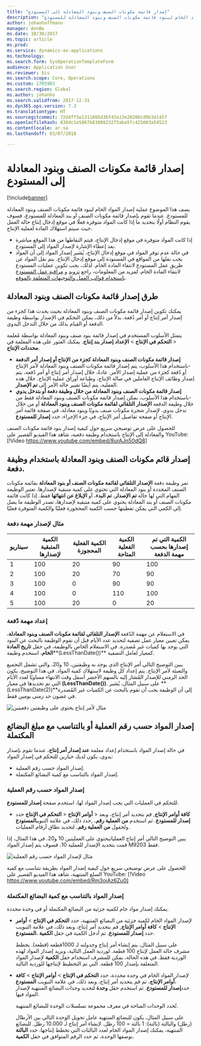 ```yaml
---
title: "إصدار قائمة مكونات الصنف وبنود المعادلة إلى المستودع"
description: "يصف هذا الموضوع عملية إصدار المواد الخام لبنود قائمة مكونات الصنف وبنود المعادلة للمستودع."
author: johanhoffmann
manager: AnnBe
ms.date: 10/30/2017
ms.topic: article
ms.prod: 
ms.service: dynamics-ax-applications
ms.technology: 
ms.search.form: SysOperationTemplateForm
audience: Application User
ms.reviewer: bis
ms.search.scope: Core, Operations
ms.custom: 1705903
ms.search.region: Global
ms.author: johanho
ms.search.validfrom: 2017-12-31
ms.dyn365.ops.version: 7.3
ms.translationtype: HT
ms.sourcegitcommit: 72d4ff5e1311005d3bf43a13e28208cd9b3d1457
ms.openlocfilehash: 838dc1e5867b8380823275aba5fc425003a54523
ms.contentlocale: ar-sa
ms.lasthandoff: 03/07/2018

---
```


# <a name="release-bom-and-formula-lines-to-the-warehouse"></a>إصدار قائمة مكونات الصنف وبنود المعادلة إلى المستودع

[!include[banner](../includes/banner.md)]

يصف هذا الموضوع عملية إصدار المواد الخام لبنود قائمة مكونات الصنف وبنود المعادلة للمستودع. عندما تقوم بإصدار قائمة مكونات الصنف أو بند المعادلة للمستودع، فسوف يقوم النظام أولًا بتحديد ما إذا كانت المواد متوفرة فعلًا في موقع إدخال إنتاج حالة العمل حيث سيتم استهلاك المادة لعملية الإنتاج.

- إذا كانت المواد متوفرة في موقع إدخال الإنتاج، فيتم التقاطها من هذا الموقع مباشرة بعد إعطاء الإشارة لإصدار المواد إلى المستودع.
- في حالة عدم توفر المواد في موقع إدخال الإنتاج، يُشير إصدار المواد إلى أن المواد يجب نقلها من المواقع في المستودة إلى موقع إدخال الإنتاج. يتم نقل المواد عن طريق عمل المستودع لانتقاء المادة الخام. لذلك، يجب تكوين عمليات المستودع لانتقاء المادة الخام. لمزيد من المعلومات، راجع [تزويد](../warehousing/replenishment.md) و [مراقبة عمل المستودع باستخدام قوالب العمل والتوجيهات المتعلقة بالموقع](../warehousing/control-warehouse-location-directives.md).

## <a name="methods-for-releasing-bom-and-formula-lines"></a>طرق إصدار قائمة مكونات الصنف وبنود المعادلة

يمكنك تكوين إصدار قائمة مكونات الصنف وبنود المعادلة بحيث يحدث هذا كجزء من إصدار أمر إنتاج أو أمر دُفعة. بدلاً من ذلك، يمكن التحكم في الإصدار بواسطة وظيفة الدفعة أو القيام بذلك من خلال التدخل اليدوي.

يتمثل الأسلوب المستخدم في إصدار قائمة بنود صنف وبنود المعادلة بواسطة مُعلمة **إصدار بند إنتاج**. يمكنك العثور على هذه المعلمة في **‎التحكم في الإنتاج** \> **الإعداد‏‎** \> **محددات الإنتاج**.

- **إصدار قائمة مكونات الصنف وبنود المعادلة كجزء من الإنتاج أو إصدار أمر الدفعة** -باستخدام هذا الأسلوب، يتم إصدار قائمة مكونات الصنف وبنود المعادلة لأمر الإنتاج أو دّفعة كجزء من عملية إصدار الأمر. عادةً، خلال إصدار أمر إنتاج أو أمر دّفعة، يتم إصدار وظائف الإنتاج العاملين في صالة الإنتاج، وطباعة أوراق عملية الإنتاج. خلال هذه العملية، يتم أيضًا تغيير حالة الأمر إلى **تم الإصدار**.
- **إصدار قائمة مكونات الصنف وبنود المعادلة من خلال وظيفة دفعة أو بتدخل يدوي** -باستخدام هذا الأسلوب، يمكن إصدار قائمة مكونات الصنف وبنود المعادلة فقط من خلال وظيفة الدفعة **الإصدار التلقائي لقائمة مكونات الصنف وبنود المعادلة** أو من خلال تدخل يدوي. لإصدار شجرة مكونات صنف يدويًا وبنود معادلة، في صفحة قائمة أمر الإنتاج أو صفحة تفاصيل أمر الإنتاج، في جزء الإجراء، حدد **إصدار للمستودع**.

للحصول على عرض توضيحي سريع حول كيفية إصدار بنود قائمة مكونات الصنف والمعادلة إلى الإنتاج باستخدام وظيفة دفعية، شاهد هذا الفيديو القصير على YouTube:
[!Video https://www.youtube.com/embed/8urAJn50dQ8]

## <a name="releasing-the-bom-and-formula-lines-by-using-a-batch-job"></a>إصدار قائم مكونات الصنف وبنود المعادلة باستخدام وظيفة دفعة.

تمر وظيفة دفعة **الإصدار التلقائي لقائمة مكونات الصنف أو بنود المعادلة** بقائمة مكونات الصنف المحددة أو بنود المعادلة التي تحتوي على كمية متبقية لإصدارها. تعتبر الوظيفة المهام التي لها حالة **تم الإصدار**، **تم البدء**، أو **الإبلاغ عن انتهائها** فقط. إذا كانت قائمة مكونات الصنف أو بند المعادلة يحتوي على كمية متبقية لإصدارها، تصدر الوظيفة ما يصل إلي الكمي التي يمكن تغطيتها حسب الكمية المحجوزة فعليًا والكمية المتوفرة فعليًا.

### <a name="example-of-a-batch-job-release"></a>مثال لإصدار مهمة دفعة

| سيناريو | الكمية المتبقية لإصدارها | الكمية الفعلية المحجوزة | الكمية الفعلية المتاحة | الكمية التي تم إصدارها بحسب مهمة الدفعة |
|----------|-------------------------------|------------------------------|-------------------------------|------------------------------------|
| 1        | 100                           | 20                           | 90                            | 100                                |
| 2        | 100                           | 20                           | 70                            | 90                                 |
| 3        | 100                           | 0                            | 90                            | 90                                 |
| 4        | 100                           | 0                            | 110                           | 100                                |
| 5        | 100                           | 20                           | 0                             | 20                                 |

### <a name="batch-job-setup"></a>إعداد مهمة دّفعة

في الاستعلام عن مهمة الدّفعة **الإصدار التلقائي لقائمة مكونات الصنف وبنود المعادلة**، يمكن تعيين معيار عمل تصفية لتحديد عدد الأيام قبل أن تقوم الوظيفة بالبحث عن البنود التي يوجد بها كميات غير مُصدرة. في الاستعلام الخاص بالوظيفة، في حقل **تاريخ المادة الخام**، استخدم  وظيفة**(LessThanDate())** كمعيار لعامل التصفية.

يبين التوضيح التالي أمر الإنتاج الذي يوجد به وظيفتين، 10 و20، والتي تشمل التجميع والتعبئة لأمر الإنتاج. يتم إعداد كل وظيفة لاستهلاك كمية المواد. في هذا التوضيح، يكون الحد الزمني للإصدار المُشار إليه بالسهم الأخضر أسفل وقت الانتهاء مساويًا لعدد الأيام التي تم تحديدها في معيار **(LessThanDate())**. على سبيل المثال، يُشير **(LessThanDate(2))**إلى أن الوظيفة يجب أن تقوم بالبحث عن الكميات غير المُصدرة في غضون حد زمني يومين فقط.

![مثال لأمر إنتاج يحتوي على وظيفتين دفعيتين](media/bach-job-setup.PNG)

## <a name="releasing-material-per-operation-number-or-in-proportion-to-the-amount-of-finished-goods"></a>إصدار المواد حسب رقم العملية أو بالتناسب مع مبلغ البضائع المكتملة

في حالة إصدار المواد باستخدام إعداد معلمة **عند إصدار أمر إنتاج**، عندما تقوم بإصدار يدوي، يكون لديك خيارين للتحكم في إصدار المواد:

- إصدار المواد حسب رقم العملية.
- إصدار المواد بالتناسب مع كمية البضائع المكتملة.

### <a name="release-material-per-operation-number"></a>إصدار المواد حسب رقم العملية

للتحكم في العمليات التي يجب إصدار المواد لها، استخدم صفحة **إصدار للمستودع**.

- حدد **‎التحكم في الإنتاج** \> **‎أوامر الإنتاج** \> **‎كافة أوامر الإنتاج**, قم بتحديد أمر إنتاج، وبعد ذلك، في علامة التبويب**المستودع‏‎** حدد, **‎إصدار للمستودع**. ثم استخدم **من العملية رقم.** ولحقول **من العملية رقم.** لتحديد نطاق أرقام العمليات.

يبين التوضيح التالي أمر إنتاج العملياتيحتوي على العمليتين 10 و20. في هذا المثال، إذا قمت بتحديد الإصدار للعملية 10، فسوف يتم إصدار المواد M9203 فقط.

![مثال لإصدار المواد حسب رقم العملية](media/two-operations.PNG)

للحصول على عرض توضيحي سريع حول كيفية إصدار المواد بطريقة تتناسب مع كمية السلع المنتهية، شاهد هذا الفيديو القصير على YouTube:
[!Video https://www.youtube.com/embed/Rm3ojAz6Zu0]

### <a name="release-material-in-proportion-to-the-amount-of-finished-goods"></a>إصدار المواد بالتناسب مع كمية البضائع المكتملة

يمكنك إصدار مواد خام لكمية جزئية من البضائع المكتملة أو في وحدة محددة.

- لإصدار المواد الخام لكمية جزئية من البضائع المنتهية، حدد **التحكم في الإنتاج** \> **أوامر الإنتاج** \> **كافة أوامر الإنتاج**, قم بتحديد أمر إنتاج، وبعد ذلك، في علامة التبويب **المستودع‏‎**، حدد **إصدار للمستودع**. ثم أدخل الكمية في حقل **الكمية**.

    على سبيل المثال، يتم إنشاء أمر إنتاج وجدولته لـ 1000قطعة (قطعة). يخطط مشرف حالة العمل لإنتاج 100 قطعة. لوردية العمل التالية، ويريد إصدار المواد لهذه الوردية فقط. في هذه الحالة، يمكن للمشرف استخدام حقل **الكمية** لإصدار المواد المتعلقة بإصدار 100 قطعة. التي تم التخطيط لإنتاجها للوردية التالية.

- لإصدار المواد الخام في وحدة محددة، حدد **التحكم في الإنتاج** \> **أوامر الإنتاج** \> **كافة أوامر الإنتاج**، ثم قم بتحديد أمر إنتاج، وبعد ذلك، في علامة التبويب **المستودع‏‎**، حدد**إصدار للمستودع**. ثم استخدم حقل **وحدة** لتحديد وحدات البضائع المنتهية لإصدار المواد فيها.

    تُحدد الوحدات المتاحة في معرف مجموعة تسلسلات الوحدة للبضائع المنتهية.

    على سبيل المثال، يكون للبضائع المنتهية عامل تحويل الوحدة التالي بين الأرطال (رطل) والبالتة (بالتة): 1 بالتة = 100 رطل. لإنشاء أمر إنتاج لـ 10.000 رطل. للبضائع المنتهية، يمكنك إصدار المواد الخام لعدد البالتات التي تخطط إنتاجها. حدد **البالتة** بوصفها الوحدة، ثم حدد الرقم المتوافق في حقل **الكمية**.

